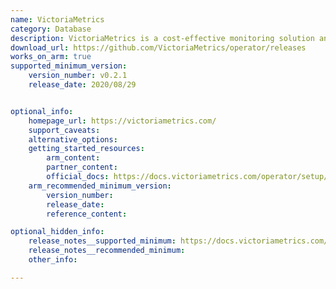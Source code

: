 ```yaml
---
name: VictoriaMetrics
category: Database
description: VictoriaMetrics is a cost-effective monitoring solution and time series database.
download_url: https://github.com/VictoriaMetrics/operator/releases
works_on_arm: true
supported_minimum_version:
    version_number: v0.2.1
    release_date: 2020/08/29


optional_info:
    homepage_url: https://victoriametrics.com/
    support_caveats:
    alternative_options:
    getting_started_resources:
        arm_content:
        partner_content: 
        official_docs: https://docs.victoriametrics.com/operator/setup/index.html
    arm_recommended_minimum_version:
        version_number:
        release_date:
        reference_content:

optional_hidden_info:
    release_notes__supported_minimum: https://docs.victoriametrics.com/operator/changelog/?highlight=arm#v021---28-aug-2020
    release_notes__recommended_minimum:
    other_info:

---
```


